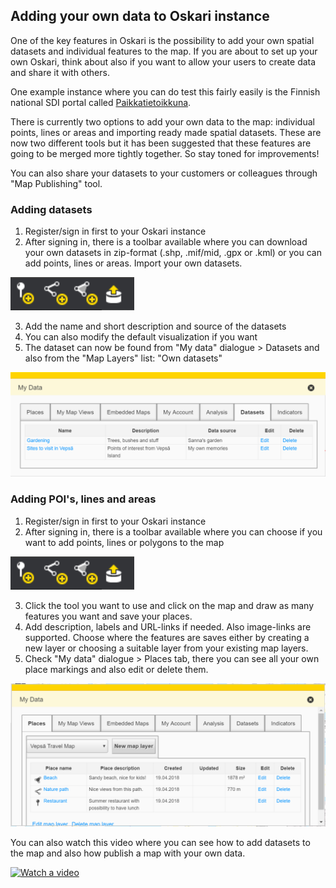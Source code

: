 ## Adding your own data to Oskari instance

One of the key features in Oskari is the possibility to add your own spatial datasets and individual features to the map. 
If you are about to set up your own Oskari, think about also if you want to allow your users to create data and share it with others. 

One example instance where you can do test this fairly easily is the Finnish national SDI portal called [Paikkatietoikkuna](www.paikkatietoikkuna.fi). 

There is currently two options to add your own data to the map: individual points, lines or areas and importing ready made spatial datasets. These are now two different tools but it has been suggested that these features are going to be merged more tightly together.  So stay toned for improvements!

You can also share your datasets to your customers or colleagues through "Map Publishing" tool.

### Adding datasets

1. Register/sign in first to your Oskari instance
2. After signing in, there is a toolbar available where you can download your own datasets in zip-format (.shp, .mif/mid, .gpx or .kml) or you can add points, lines or areas. Import your own datasets.

![Add data](../../public/images/add_data.PNG)

3. Add the name and short description and source of the datasets
4. You can also modify the default visualization if you want
5. The dataset can now be found from "My data" dialogue > Datasets and also from the "Map Layers" list: "Own datasets"

![My data](../../public/images/My_datasets.PNG)

### Adding POI's, lines and areas

1. Register/sign in first to your Oskari instance
2. After signing in, there is a toolbar available where you can choose if you want to add points, lines or polygons to the map

![Add data](../../public/images/add_data.PNG)

3. Click the tool you want to use and click on the map and draw as many features you want and save your places.
4. Add description, labels and URL-links if needed. Also image-links are supported. Choose where the features are saves either by creating a new layer or choosing a suitable layer from your existing map layers.
5. Check "My data" dialogue > Places tab, there you can see all your own place markings and also edit or delete them.

![Add data](../../public/images/My_data_dialogue.PNG)

You can also watch this video where you can see how to add datasets to the map and also how publish a map with your own data. 

[![Watch a video](https://img.youtube.com/vi/zNTOwhhNAQk/maxresdefault.jpg)](https://youtu.be/zNTOwhhNAQk)
